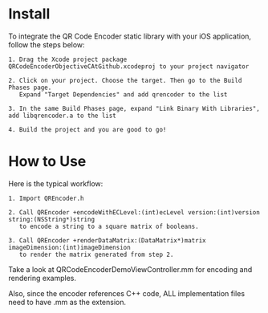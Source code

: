 Install
=========================

To integrate the QR Code Encoder static library with your iOS application, follow the steps below:

    1. Drag the Xcode project package QRCodeEncoderObjectiveCAtGithub.xcodeproj to your project navigator

    2. Click on your project. Choose the target. Then go to the Build Phases page. 
       Expand "Target Dependencies" and add qrencoder to the list

    3. In the same Build Phases page, expand "Link Binary With Libraries", add libqrencoder.a to the list

    4. Build the project and you are good to go!

How to Use
=========================

Here is the typical workflow:

    1. Import QREncoder.h
   
    2. Call QREncoder +encodeWithECLevel:(int)ecLevel version:(int)version string:(NSString*)string 
       to encode a string to a square matrix of booleans.
   
    3. Call QREncoder +renderDataMatrix:(DataMatrix*)matrix imageDimension:(int)imageDimension 
       to render the matrix generated from step 2.

Take a look at QRCodeEncoderDemoViewController.mm for encoding and rendering examples.

Also, since the encoder references C++ code, ALL implementation files need to have .mm as the extension.
